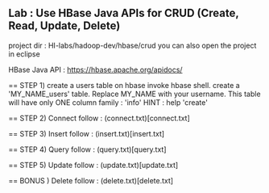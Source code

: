 Lab : Use HBase Java APIs for CRUD (Create, Read, Update, Delete)
----

project dir : HI-labs/hadoop-dev/hbase/crud
you can also open the project in eclipse

HBase Java API : https://hbase.apache.org/apidocs/

== STEP 1) create a users table on hbase
invoke hbase shell.
create a 'MY_NAME_users' table.  Replace MY_NAME with your username.
This table will have only ONE column family : 'info'
HINT : help 'create'


== STEP 2) Connect
follow : (connect.txt)[connect.txt]


== STEP 3) Insert
follow : (insert.txt)[insert.txt]


== STEP 4) Query
follow : (query.txt)[query.txt]


== STEP 5) Update
follow : (update.txt)[update.txt]


== BONUS ) Delete
follow : (delete.txt)[delete.txt]